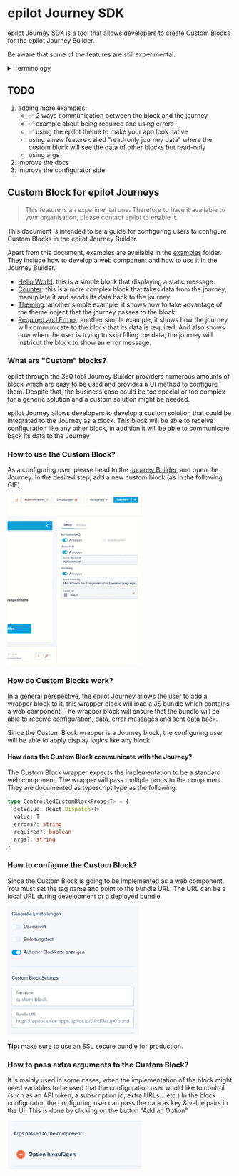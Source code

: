# epilot Journey SDK

epilot Journey SDK is a tool that allows developers to create Custom Blocks for the epilot Journey Builder.

Be aware that some of the features are still experimental.

<details>
  <summary>Terminology</summary>
  <p>
    <strong>Journey Builder:</strong> is a tool for building flexible Journeys in the 360 epilot platform.
  </p>
  <p>
    <strong>The configuring user:</strong> is a user of epilot 360 that has access to the tool Journey Builder.
  </p>
</details>

## TODO
1. adding more examples:
    - ✅ 2 ways communication between the block and the journey
    - ✅ example about being required and using errors
    - ✅ using the epilot theme to make your app look native
    - using a new feature called "read-only journey data" where the custom block will see the data of other blocks but read-only
    - using args
2. improve the docs
3. improve the configurator side
## Custom Block for epilot Journeys
> This feature is an experimental one. Therefore to have it available to your organisation, please contact epilot to enable it.

This document is intended to be a guide for configuring users to configure Custom Blocks in the epilot Journey Builder.

Apart from this document, examples are available in the [examples](./examples) folder. They include how to develop a web component and how to use it in the Journey Builder.
* [Hello World](./examples/hello-world-block): this is a simple block that displaying a static message.
* [Counter](./examples/counter-block): this is a more complex block that takes data from the journey, manupilate it and sends its data back to the journey.
* [Theming](./examples/theming): another simple example, it shows how to take advantage of the theme object that the journey passes to the block.
* [Required and Errors](./examples/required-errors-block): another simple example, it shows how the journey will communicate to the block that its data is required. And also shows how when the user is trying to skip filling the data, the journey will instricut the block to show an error message.

### What are "Custom" blocks?
epilot through the 360 tool Journey Builder providers numerous amounts of block which are easy to be used and provides a UI method to configure them. Despite that, the business case could be too special or too complex for a generic solution and a custom solution might be needed.

epilot Journey allows developers to develop a custom solution that could be integrated to the Journey as a block. This block will be able to receive configuration like any other block, in addition it will be able to communicate back its data to the Journey



### How to use the Custom Block?
As a configuring user, please head to the [Journey Builder](https://portal.epilot.cloud/app/entity/journey), and open the Journey.
In the desired step, add a new custom block (as in the following GIF).

<img src="./doc_assets/adding-custom-block.gif" width="300px" />

### How do Custom Blocks work?
In a general perspective, the epilot Journey allows the user to add a wrapper block to it, this wrapper block will load a JS bundle which contains a web component. The wrapper block will ensure that the bundle will be able to receive configuration, data, error messages and sent data back.

Since the Custom Block wrapper is a Journey block, the configuring user will be able to apply display logics like any block.

#### How does the Custom Block communicate with the Journey?
The Custom Block wrapper expects the implementation to be a standard web component. The wrapper will pass multiple props to the component. They are documented as typescript type as the following:
```typescript
type ControlledCustomBlockProps<T> = {
  setValue: React.Dispatch<T>
  value: T
  errors?: string
  required?: boolean
  args?: string
}
```

### How to configure the Custom Block?

Since the Custom Block is going to be implemented as a web component. You must set the tag name and point to the bundle URL. The URL can be a local URL during development or a deployed bundle.

<img src="./doc_assets/config-custom-block.png" width="300px" />

**Tip:** make sure to use an SSL secure bundle for production.

### How to pass extra arguments to the Custom Block?
It is mainly used in some cases, when the implementation of the block might need variables to be used that the configuration user would like to control (such as an API token, a subscription id, extra URLs... etc.)
In the block configurator, the configuring user can pass the data as key & value pairs in the UI. This is done by clicking on the button "Add an Option"

<img src="./doc_assets/adding-args.png" width="300px" />